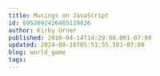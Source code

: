 ```yaml
---
title: Musings on JavaScript
id: 6952692426465129826
author: Kirby Urner
published: 2016-04-14T14:29:00.001-07:00
updated: 2024-08-16T05:51:55.501-07:00
blog: world_game
tags: 
---
```


